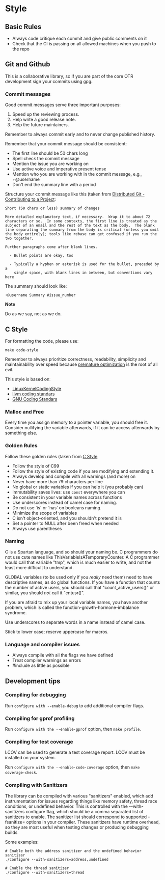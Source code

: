 # Style

## Basic Rules

- Always code critique each commit and give public comments on it
- Check that the CI is passing on all allowed machines when you push to the repo

## Git and Github

This is a collaborative library, so if you are part of the core OTR
development sign your commits using gpg.

### Commit messages

Good commit messages serve three important purposes:

1. Speed up the reviewing process.
2. Help write a good release note.
3. Help the future maintainers.

Remember to always commit early and to never change published history.

Remember that your commit message should be consistent:

- The first line should be 50 chars long
- Spell check the commit message
- Mention the issue you are working on
- Use active voice and imperative present tense
- Mention who you are working with in the commit message, e.g., +@username
- Don't end the summary line with a period

Structure your commit message like this (taken from
[Distributed Git - Contributing to a Project](#https://git-scm.com/book/en/v2/Distributed-Git-Contributing-to-a-Project):

```
Short (50 chars or less) summary of changes

More detailed explanatory text, if necessary.  Wrap it to about 72
characters or so.  In some contexts, the first line is treated as the
subject of an email and the rest of the text as the body.  The blank
line separating the summary from the body is critical (unless you omit
the body entirely); tools like rebase can get confused if you run the
two together.

Further paragraphs come after blank lines.

  - Bullet points are okay, too

  - Typically a hyphen or asterisk is used for the bullet, preceded by a
    single space, with blank lines in between, but conventions vary here
```

The summary should look like:

```
+@username Summary #issue_number
```

**Note**

Do as we say, not as we do.

## C Style

For formatting the code, please use:

```
make code-style
```

Remember to always prioritize correctness, readability, simplicity and
maintainability over speed because [premature optimization](http://wiki.c2.com/?PrematureOptimization)
is the root of all evil.

This style is based on:

* [LinuxKernelCodingStyle](http://www.maultech.com/chrislott/resources/cstyle/LinuxKernelCodingStyle.txt)
* [llvm coding standars](https://llvm.org/docs/CodingStandards.html)
* [GNU Coding Standars](https://www.gnu.org/prep/standards/standards.html)

### Malloc and Free

Every time you assign memory to a pointer variable, you should free it.
Consider nullifying the variable afterwards, if it can be access afterwards by
something else.

### Golden Rules

Follow these golden rules (taken from [C Style](https://github.com/mcinglis/c-style):

- Follow the style of C99
- Follow the style of existing code if you are modifying and extending it.
- Always develop and compile with all warnings (and more) on
- Never have more than 79 characters per line
- No global or static variables if you can help it (you probably can)
- Immutability saves lives: use `const` everywhere you can
- Be consistent in your variable names across functions
- Use underscores instead of camel case for naming.
- Do not use 'is' or 'has' on booleans naming.
- Minimize the scope of variables
- C isn't object-oriented, and you shouldn't pretend it is
- Set a pointer to NULL after been freed when needed
- Always use parentheses

### Naming

C is a Spartan language, and so should your naming be.  C programmers do not use
cute names like ThisVariableIsATemporaryCounter. A C programmer would call that
variable "tmp", which is much easier to write, and not the least more difficult
to understand.

GLOBAL variables (to be used only if you _really_ need them) need to have
descriptive names, as do global functions.  If you have a function that counts
the number of active users, you should call that "count_active_users()" or
similar, you should _not_ call it "cntusr()".

If you are afraid to mix up your local variable names, you have another problem,
which is called the function-growth-hormone-imbalance syndrome.

Use underscores to separate words in a name instead of camel case.

Stick to lower case; reserve uppercase for macros.

### Language and compiler issues

* Always compile with all the flags we have defined
* Treat compiler warnings as errors
* #include as little as possible

## Development tips

### Compiling for debugging

Run `configure with --enable-debug` to add additional compiler flags.

### Compiling for gprof profiling

Run `configure with the --enable-gprof` option, then `make profile`.

### Compiling for test coverage

LCOV can be used to generate a test coverage report. LCOV must be installed on
your system.

Run `configure with the --enable-code-coverage` option, then `make coverage-check`.

### Compiling with Sanitizers

The library can be compiled with various "sanitizers" enabled, which add
instrumentation for issues regarding things like memory safety, thread race
conditions, or undefined behavior. This is controlled with the --with-sanitizers
configure flag, which should be a comma separated list of sanitizers to enable.
The sanitizer list should correspond to supported -fsanitize= options in your
compiler. These sanitizers have runtime overhead, so they are most useful when
testing changes or producing debugging builds.

Some examples:

```
# Enable both the address sanitizer and the undefined behavior sanitizer
./configure --with-sanitizers=address,undefined

# Enable the thread sanitizer
./configure --with-sanitizers=thread
```
